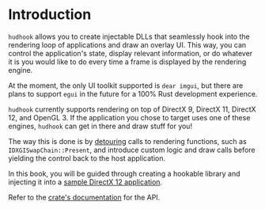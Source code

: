 # Introduction

`hudhook` allows you to create injectable DLLs that seamlessly hook into the rendering loop of
applications and draw an overlay UI. This way, you can control the application's state, display
relevant information, or do whatever it is you would like to do every time a frame is displayed
by the rendering engine.

At the moment, the only UI toolkit supported is `dear imgui`, but there are plans to support
`egui` in the future for a 100% Rust development experience.

`hudhook` currently supports rendering on top of DirectX 9, DirectX 11, DirectX 12, and OpenGL 3.
If the application you chose to target uses one of these engines, `hudhook` can get in there and
draw stuff for you!

The way this is done is by [detouring] calls to rendering functions, such as
`IDXGISwapChain::Present`, and introduce custom logic and draw calls before yielding the control
back to the host application.

In this book, you will be guided through creating a hookable library and injecting it into a
[sample DirectX 12 application](samples).

Refer to the [crate's documentation](https://veeenu.github.io/hudhook/rustdoc/hudhook) for the API.

[detouring]: https://en.wikipedia.org/wiki/Microsoft_Detours
[samples]: https://github.com/microsoft/DirectX-Graphics-Samples 
